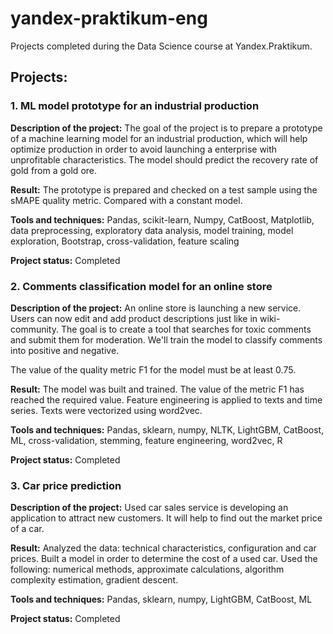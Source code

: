 # yandex-praktikum-eng
Projects completed during the Data Science course at Yandex.Praktikum.

## Projects:

### 1. ML model prototype for an industrial production

**Description of the project:** The goal of the project is to prepare a prototype of a machine learning model for an industrial production, which will help optimize production in order to avoid launching a enterprise with unprofitable characteristics. The model should predict the recovery rate of gold from a gold ore. 

**Result:** The prototype is prepared and checked on a test sample using the sMAPE quality metric. Compared with a constant model.

**Tools and techniques:** Pandas, scikit-learn, Numpy, CatBoost, Matplotlib, data preprocessing, exploratory data analysis, model training, model exploration, Bootstrap, cross-validation, feature scaling

**Project status:** Completed



### 2. Comments classification model for an online store

**Description of the project:** An online store is launching a new service. Users can now edit and add product descriptions just like in wiki-community.
The goal is to create a tool that searches for toxic comments and submit them for moderation. We'll train the model to classify comments into positive and negative. 

The value of the quality metric F1 for the model must be at least 0.75.

**Result:** The model was built and trained. The value of the metric F1 has reached the required value. Feature engineering is applied to texts and time series.
Texts were vectorized using word2vec.

**Tools and techniques:** Pandas, sklearn, numpy, NLTK, LightGBM, CatBoost, ML, cross-validation, stemming, feature engineering, word2vec, R

**Project status:** Completed



### 3. Car price prediction

**Description of the project:** Used car sales service is developing an application to attract new customers. It will help to find out the market price of a car.

**Result:** Analyzed the data: technical characteristics, configuration and car prices. Built a model in order to determine the cost of a used car.
Used the following: numerical methods, approximate calculations, algorithm complexity estimation, gradient descent.

**Tools and techniques:** Pandas, sklearn, numpy, LightGBM, CatBoost, ML

**Project status:** Completed
